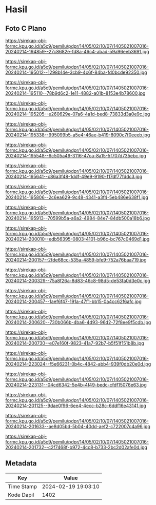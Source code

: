 # Hasil

## Foto C Plano

https://sirekap-obj-formc.kpu.go.id/a5c9/pemilu/pdpr/14/05/02/10/07/1405021007016-20240214-194859--27c8682e-fd8a-46c4-abad-59a96eeb3691.jpg

https://sirekap-obj-formc.kpu.go.id/a5c9/pemilu/pdpr/14/05/02/10/07/1405021007016-20240214-195012--1298b14e-3cb9-4c6f-84ba-fd0bcde92350.jpg

https://sirekap-obj-formc.kpu.go.id/a5c9/pemilu/pdpr/14/05/02/10/07/1405021007016-20240214-195110--78b9d6c2-1e11-4882-a01b-8153e4b78600.jpg

https://sirekap-obj-formc.kpu.go.id/a5c9/pemilu/pdpr/14/05/02/10/07/1405021007016-20240214-195205--e260629e-07a6-4a1d-bed8-73833d3a0e9c.jpg

https://sirekap-obj-formc.kpu.go.id/a5c9/pemilu/pdpr/14/05/02/10/07/1405021007016-20240214-195338--995099b5-a5e4-46ae-b419-8090c7f0eeeb.jpg

https://sirekap-obj-formc.kpu.go.id/a5c9/pemilu/pdpr/14/05/02/10/07/1405021007016-20240214-195548--6c505a49-3116-47ca-8a15-5f707d735ebc.jpg

https://sirekap-obj-formc.kpu.go.id/a5c9/pemilu/pdpr/14/05/02/10/07/1405021007016-20240214-195641--c86a3f48-1ddf-49e9-9190-f17df77fddc3.jpg

https://sirekap-obj-formc.kpu.go.id/a5c9/pemilu/pdpr/14/05/02/10/07/1405021007016-20240214-195806--2c6ea629-9c48-4341-a3f4-5eb486e638f1.jpg

https://sirekap-obj-formc.kpu.go.id/a5c9/pemilu/pdpr/14/05/02/10/07/1405021007016-20240214-195913--70599b5a-a6a2-4984-84e7-84db500a18b6.jpg

https://sirekap-obj-formc.kpu.go.id/a5c9/pemilu/pdpr/14/05/02/10/07/1405021007016-20240214-200010--edb56395-0803-4101-b96c-bc767c0469d1.jpg

https://sirekap-obj-formc.kpu.go.id/a5c9/pemilu/pdpr/14/05/02/10/07/1405021007016-20240214-200157--2fde68cc-535a-4859-bfe9-752a76baa719.jpg

https://sirekap-obj-formc.kpu.go.id/a5c9/pemilu/pdpr/14/05/02/10/07/1405021007016-20240214-200329--75a8f26a-8d83-46c8-98d5-de53fa0d3e0c.jpg

https://sirekap-obj-formc.kpu.go.id/a5c9/pemilu/pdpr/14/05/02/10/07/1405021007016-20240214-200457--1aef6f47-191a-47f1-bb15-0a4cc62f6afc.jpg

https://sirekap-obj-formc.kpu.go.id/a5c9/pemilu/pdpr/14/05/02/10/07/1405021007016-20240214-200620--730b066b-4ba6-4d93-96d2-72f8ee9f5cdb.jpg

https://sirekap-obj-formc.kpu.go.id/a5c9/pemilu/pdpr/14/05/02/10/07/1405021007016-20240214-200730--e07e160f-9823-41a7-92b7-b5f51f151b8b.jpg

https://sirekap-obj-formc.kpu.go.id/a5c9/pemilu/pdpr/14/05/02/10/07/1405021007016-20240214-223024--f5e66231-0b4c-4842-abb4-939f0db20e0d.jpg

https://sirekap-obj-formc.kpu.go.id/a5c9/pemilu/pdpr/14/05/02/10/07/1405021007016-20240214-223131--04cd6342-5e4b-4f49-bedc-cfdf15076e63.jpg

https://sirekap-obj-formc.kpu.go.id/a5c9/pemilu/pdpr/14/05/02/10/07/1405021007016-20240214-201125--9dae0f96-6ee4-4ecc-b28c-6ddf16e43141.jpg

https://sirekap-obj-formc.kpu.go.id/a5c9/pemilu/pdpr/14/05/02/10/07/1405021007016-20240214-201633--ae8d05bd-5b04-40dd-aef2-c722007c4a96.jpg

https://sirekap-obj-formc.kpu.go.id/a5c9/pemilu/pdpr/14/05/02/10/07/1405021007016-20240214-201732--c2f7468f-b972-4cc8-b733-2bc2d02afe0d.jpg


## Metadata

| Key        | Value               |
| ---------- | ------------------- |
| Time Stamp | 2024-02-19 19:03:10 |
| Kode Dapil | 1402                |



